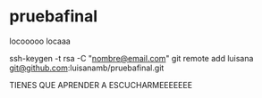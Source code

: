 # pruebafinal
locooooo
locaaa

ssh-keygen -t rsa -C "nombre@email.com"
git remote add luisana git@github.com:luisanamb/pruebafinal.git

TIENES QUE APRENDER A ESCUCHARMEEEEEEE